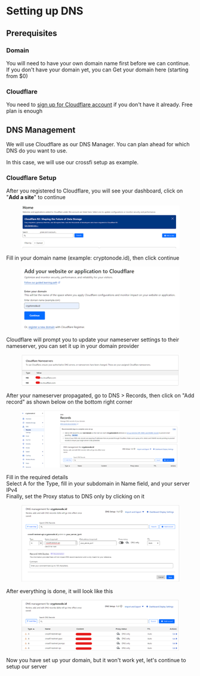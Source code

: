 # Setting up DNS

## Prerequisites

### Domain

You will need to have your own domain name first before we can continue.\
If you don't have your domain yet, you can Get your domain here (starting from $0)

### Cloudflare

You need to [sign up for Cloudflare account](https://www.cloudflare.com/en-gb/plans/) if you don't have it already. Free plan is enough

## DNS Management

We will use Cloudflare as our DNS Manager. You can plan ahead for which DNS do you want to use.

In this case, we will use our crossfi setup as example.

### Cloudflare Setup

After you registered to Cloudflare, you will see your dashboard, click on "**Add a site**" to continue

<figure><img src="../.gitbook/assets/image.png" alt=""><figcaption></figcaption></figure>

Fill in your domain name (example: cryptonode.id), then click continue

<figure><img src="../.gitbook/assets/image (1).png" alt=""><figcaption></figcaption></figure>

Cloudflare will prompt you to update your nameserver settings to their nameserver, you can set it up in your domain provider

<figure><img src="../.gitbook/assets/image (2).png" alt=""><figcaption></figcaption></figure>

After your nameserver propagated, go to DNS > Records, then click on "Add record" as shown below on the bottom right corner

<figure><img src="../.gitbook/assets/image (3).png" alt=""><figcaption></figcaption></figure>

Fill in the required details\
Select A for the Type, fill in your subdomain in Name field, and your server IPv4\
Finally, set the Proxy status to DNS only by clicking on it

<figure><img src="../.gitbook/assets/image (4).png" alt=""><figcaption></figcaption></figure>

After everything is done, it will look like this

<figure><img src="../.gitbook/assets/image (5).png" alt=""><figcaption></figcaption></figure>

Now you have set up your domain, but it won't work yet, let's continue to setup our server
